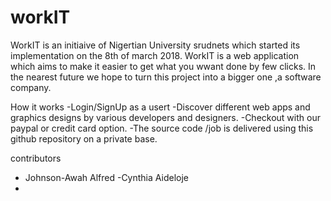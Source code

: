 # workIT
WorkIT is an initiaive of Nigertian University srudnets which started its implementation on the 8th of march 2018. WorkIT is a web application which aims to make it easier to get what you wwant done by few clicks. In the nearest future we hope to turn this project into a bigger one ,a software company.

How it works -Login/SignUp as a usert -Discover different web apps and graphics designs by various developers and designers. -Checkout with our paypal or credit card option. -The source code /job is delivered using this github repository on a private base.

contributors 
- Johnson-Awah Alfred
-Cynthia Aideloje
-
